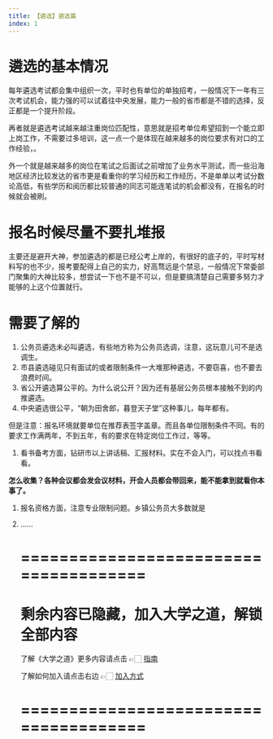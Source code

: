 ```yaml
---
title: 【遴选】遴选篇
index: 1
---
```


# 遴选的基本情况

每年遴选考试都会集中组织一次，平时也有单位的单独招考，一般情况下一年有三次考试机会，能力强的可以试着往中央发展，能力一般的省市都是不错的选择，反正都是一个提升阶段。

再者就是遴选考试越来越注重岗位匹配性，意思就是招考单位希望招到一个能立即上岗工作，不需要过多培训，这一点一个是体现在越来越多的岗位要求有对口的工作经验，。

外一个就是越来越多的岗位在笔试之后面试之前增加了业务水平测试，而一些沿海地区经济比较发达的省市更是看重你的学习经历和工作经历，不是单单以考试分数论高低，有些学历和阅历都比较普通的同志可能连笔试的机会都没有，在报名的时候就会被刷。

# 报名时候尽量不要扎堆报

主要还是避开大神，参加遴选的都是已经公考上岸的，有很好的底子的，平时写材料写的也不少，报考要配得上自己的实力，好高骛远是个禁忌，一般情况下常委部门聚集的大神比较多，想尝试一下也不是不可以，但是要搞清楚自己需要多努力才能够的上这个位置就行。

# 需要了解的

1. 公务员遴选未必叫遴选，有些地方称为公务员选调，注意，这玩意儿可不是选调生。
2. 市县遴选碰见只有面试的或者限制条件一大堆那种遴选，不要窃喜，也不要去浪费时间。
3. 省公开遴选算公平的。为什么说公开？因为还有基层公务员根本接触不到的内推遴选。
4. 中央遴选很公平，“朝为田舍郎，暮登天子堂”这种事儿，每年都有。

但是注意：报名环境就要单位在推荐表签字盖章。而且各单位限制条件不同。有的要求工作满两年，不到五年，有的要求在特定岗位工作过，等等。

1. 看书备考方面，钻研市以上讲话稿、汇报材料。实在不会入门，可以找点书看看。

**怎么收集？各种会议都会发会议材料，开会人员都会带回来，能不能拿到就看你本事了。**

1. 报名资格方面，注意专业限制问题。乡镇公务员大多数就是
2. ……

   # ======================================

   # 剩余内容已隐藏，加入大学之道，解锁全部内容

   了解《大学之道》更多内容请点击 👉🏻 [指南](/pay/daxuezhidao)

   了解如何加入请点击右边 👉🏻 [加入方式](/pay/jiaru)

   # ======================================
